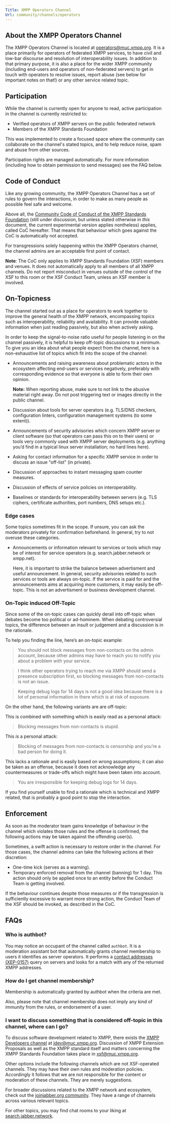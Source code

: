 ```yaml
---
Title: XMPP Operators Channel
Url: community/channels/operators
---
```


## About the XMPP Operators Channel

The XMPP Operators Channel is located at [operators@muc.xmpp.org](xmpp:operators@muc.xmpp.org?join). It is a place primarily for operators of federated XMPP services, to have civil and low-bar discourse and resolution of interoperability issues. In addition to that primary purpose, it is also a place for the wider XMPP community (including end-users and operators of non-federated servers) to get in touch with operators to resolve issues, report abuse (see below for important notes on that!) or any other service related topic.

## Participation

While the channel is currently open for anyone to read, active participation in the channel is currently restricted to:

- Verified operators of XMPP servers on the public federated network
- Members of the XMPP Standards Foundation

This was implemented to create a focused space where the community can collaborate on the channel's stated topics, and to help reduce noise, spam and abuse from other sources.

Participation rights are managed automatically. For more information (including how to obtain permission to send messages) see the FAQ below.

## Code of Conduct

Like any growing community, the XMPP Operators Channel has a set of rules to govern the interactions, in order to make as many people as possible feel safe and welcome.

Above all, the [Community Code of Conduct of the XMPP Standards Foundation](https://xmpp.org/extensions/xep-0458.html) (still under discussion, but unless stated otherwise in *this* document, the current experimental version applies nontheless) applies, called CoC hereafter. That means that behaviour which goes against the CoC is automatically not accepted.

For transgressions solely happening within the XMPP Operators channel, the channel admins are an acceptable first point of contact.

**Note**: The CoC only applies to XMPP Standards Foundation (XSF) members and venues. It does not automatically apply to all members of all XMPP channels. Do not report misconduct in venues outside of the control of the XSF to this room or the XSF Conduct Team, unless an XSF member is involved.

## On-Topicness

The channel started out as a place for operators to work together to improve the general health of the XMPP network, encompassing topics such as interoperability, reliability and availability. It can provide valuable information when just reading passively, but also when actively asking.

In order to keep the signal-to-noise ratio useful for people listening in on the channel passively, it is helpful to keep off-topic discussions to a minimum. To give you an idea about what people expect from the channel, here is a non-exhaustive list of topics which fit into the scope of the channel:

* Announcements and raising awareness about problematic actors in the ecosystem affecting end-users or services negatively, preferably with corresponding evidence so that everyone is able to form their own opinion.

  **Note:** When reporting abuse, make sure to not link to the abusive material right away. Do not post triggering text or images directly in the public channel.

* Discussion about tools for server operators (e.g. TLS/DNS checkers, configuration linters, configuration management systems (to some extent)).
* Announcements of security advisories which concern XMPP server or client software (so that operators can pass this on to their users) or tools very commonly used with XMPP server deployments (e.g. anything you’d find in a typical linux server installation; no hard lines here).
* Asking for contact information for a specific XMPP service in order to discuss an issue "off-list" (in private).
* Discussion of approaches to instant messaging spam counter measures.
* Discussion of effects of service policies on interoperability.
* Baselines or standards for interoperability between servers (e.g. TLS ciphers, certificate authorities, port numbers, DNS setups etc.).

### Edge cases

Some topics sometimes fit in the scope. If unsure, you can ask the moderators privately for confirmation beforehand. In general, try to not overuse these categories.

* Announcements or information relevant to services or tools which may be of interest for service operators (e.g. search.jabber.network or xmpp.net).

  Here, it is important to strike the balance between advertisment and useful announcement. In general, security advisories related to such services or tools are always on-topic. If the service is paid for and the announcements aims at acquiring more customers, it may easily be off-topic. This is not an advertisment or business development channel.

### On-Topic induced Off-Topic

Since some of the on-topic cases can quickly derail into off-topic when debates become too political or ad-hominem. When debating controversial topics, the difference between an insult or judgement and a discussion is in the rationale.

To help you finding the line, here’s an on-topic example:

> You should not block messages from non-contacts on the admin account, because other admins may have to reach you to notify you about a problem with your service.

> I think other operators trying to reach me via XMPP should send a presence subscription first, so blocking messages from non-contacts is not an issue.

> Keeping debug logs for 14 days is not a good idea because there is a lot of personal information in there which is at risk of exposure.

On the other hand, the following variants are are off-topic:

This is combined with something which is easily read as a personal attack:

> Blocking messages from non-contacts is stupid.

This *is* a personal attack:

> Blocking of messages from non-contacts is censorship and you’re a bad person for doing it.

This lacks a rationale and is easily based on wrong assumptions; it can also be taken as an offense, because it does not acknowledge any countermeasures or trade-offs which might have been taken into account.

> You are irresponsible for keeping debug logs for 14 days.

If you find yourself unable to find a rationale which is technical and XMPP related, that is probably a good point to stop the interaction.

## Enforcement

As soon as the moderator team gains knowledge of behaviour in the channel which violates those rules and the offense is confirmed, the following actions may be taken against the offending user(s).

Sometimes, a swift action is necessary to restore order in the channel. For those cases, the channel admins can take the following actions at their discretion:

* One-time kick (serves as a warning).
* Temporary enforced removal from the channel (banning) for 1 day. This action should only be applied once to an entity before the Conduct Team is getting involved.

If the behaviour continues despite those measures or if the transgression is sufficiently excessive to warrant more strong action, the Conduct Team of the XSF should be invoked, as described in the CoC.

## FAQs

### Who is authbot?

You may notice an occupant of the channel called `authbot`. It is a moderation assistant bot that automatically grants channel membership to users it identifies as server operators. It performs a [contact addresses (XEP-0157)](https://xmpp.org/extensions/xep-0157.html) query on servers and looks for a match with any of the returned XMPP addresses.

### How do I get channel membership?

Membership is automatically granted by authbot when the criteria are met.

Also, please note that channel membership does not imply any kind of immunity from the rules, or endorsement of a user.

### I want to discuss something that is considered off-topic in this channel, where can I go?

To discuss software development related to XMPP, there exists the [XMPP Developers channel](jdev-rules.md) at [jdev@muc.xmpp.org](xmpp:jdev@muc.xmpp.org?join). Discussion of XMPP Extension Proposals as well as the XMPP standard itself and matters concerning the XMPP Standards Foundation takes place in [xsf@muc.xmpp.org](xmpp:xsf@muc.xmpp.org?join).

Other options include the following channels which are not XSF-operated channels. They may have their own rules and moderation policies. Accordingly it follows that we are not responsible for the content or moderation of these channels. They are merely suggestions.

For broader discussions related to the XMPP network and ecosystem, check out the [joinjabber.org community](https://joinjabber.org/about/community/). They have a range of channels across various relevant topics.

For other topics, you may find chat rooms to your liking at [search.jabber.network](https://search.jabber.network).
